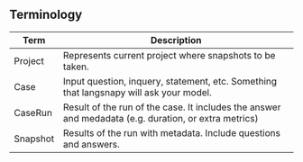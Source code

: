 ## Terminology

Term | Description
---- | -----------
Project | Represents current project where snapshots to be taken.
Case | Input question, inquery, statement, etc. Something that langsnapy will ask your model.
CaseRun | Result of the run of the case. It includes the answer and medadata (e.g. duration, or extra metrics)
Snapshot | Results of the run with metadata. Include questions and answers.

